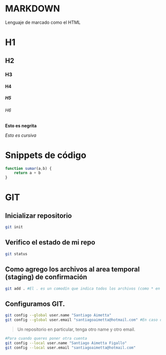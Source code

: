 # MARKDOWN
Lenguaje de marcado como el HTML

# H1
## H2
### H3
#### H4
##### H5
###### H6

**Esto es negrita**

*Esto es cursiva*

# Snippets de código

```js
function sumar(a,b) {
    return a + b
}
```

# GIT

## Inicializar repositorio

```sh
git init
```

## Verifico el estado de mi repo

```sh
git status
```

## Como agrego los archivos al area temporal (staging) de confirmación

```sh
git add . #El . es un comodín que indica todos los archivos (como * en python)
```

## Configuramos GIT.

```sh
git config --global user.name "Santiago Aimetta"
git config --global user.email "santiagoaimetta@hotmail.com" #En caso de equivocarse se envía de nuevo con el mail/nombre correcto. Se sobre-escribe.
```

> Un repositorio en particular, tenga otro name y otro email.


```sh
#Para cuando queres poner otra cuenta
git config --local user.name "Santiago Aimetta Figallo"
git config --local user.email "santiagoaimetta@hotmail.com"
```

